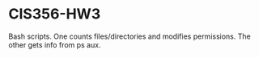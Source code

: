 # CIS356-HW3
Bash scripts. One counts files/directories and modifies permissions. The other gets info from ps aux.
